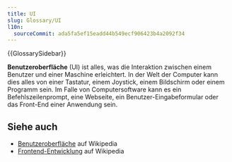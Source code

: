 ```yaml
---
title: UI
slug: Glossary/UI
l10n:
  sourceCommit: ada5fa5ef15eadd44b549ecf906423b4a2092f34
---
```


{{GlossarySidebar}}

**Benutzeroberfläche** (UI) ist alles, was die Interaktion zwischen einem Benutzer und einer Maschine erleichtert. In der Welt der Computer kann dies alles von einer Tastatur, einem Joystick, einem Bildschirm oder einem Programm sein. Im Falle von Computersoftware kann es ein Befehlszeilenprompt, eine Webseite, ein Benutzer-Eingabeformular oder das Front-End einer Anwendung sein.

## Siehe auch

- [Benutzeroberfläche](https://en.wikipedia.org/wiki/User_interface) auf Wikipedia
- [Frontend-Entwicklung](https://en.wikipedia.org/wiki/Front_end_development) auf Wikipedia
